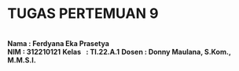 # TUGAS PERTEMUAN 9

<br> **Nama   : Ferdyana Eka Prasetya**</br>
  **NIM    : 312210121**
  **Kelas  : TI.22.A.1**
  **Dosen  : Donny Maulana, S.Kom., M.M.S.I.**
  


